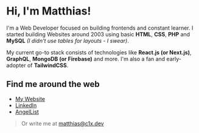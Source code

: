 # Hi, I'm Matthias!

I'm a Web Developer focused on building frontends and constant learner. I started building Websites around 2003 using basic **HTML**, **CSS**, **PHP** and **MySQL** _(I didn't use tables for layouts - I swear)_.

My current go-to stack consists of technologies like **React.js (or Next.js)**, **GraphQL**, **MongoDB (or Firebase)** and more. I'm also a fan and early-adopter of **TailwindCSS**.

## Find me around the web

- [My Website](https://www.c1x.dev)
- [LinkedIn](www.linkedin.com/in/matthias-kraemer1)
- [AngelList](https://angel.co/u/mattkraemer)


> Or write me at matthias@c1x.dev
